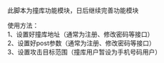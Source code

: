 此脚本为撞库功能模块，日后继续完善功能模块                                                                                   

使用方法：                                                                                                          
1、设置好撞库地址（通常为注册、修改密码等接口）                                                                      
2、设置好post参数（通常为注册、修改密码等接口）                                                                 
3、设置攻击目标范围（撞库用户暂设为手机号码用户）                                                               
